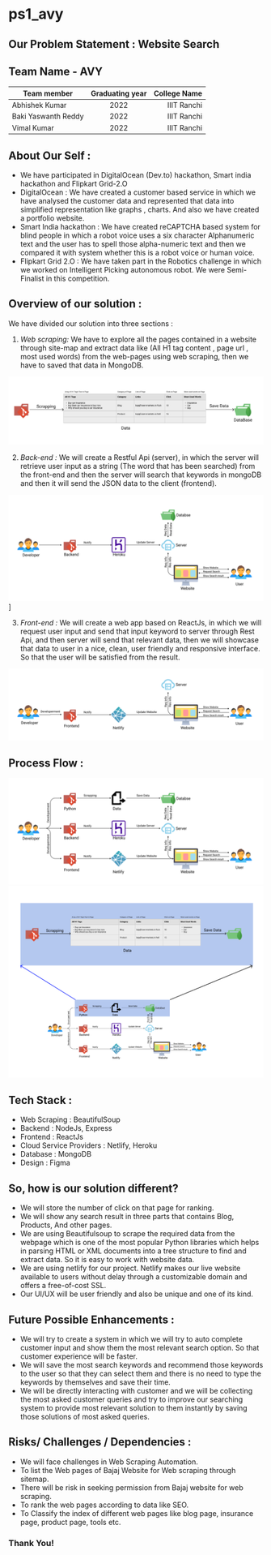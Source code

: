 # ps1_avy

## Our Problem Statement : Website Search

## Team Name - AVY

| Team member         | Graduating year | College Name |
| ------------------- | :-------------: | -----------: |
| Abhishek Kumar      |      2022       |  IIIT Ranchi |
| Baki Yaswanth Reddy |      2022       |  IIIT Ranchi |
| Vimal Kumar         |      2022       |  IIIT Ranchi |

## About Our Self :

- We have participated in DigitalOcean (Dev.to) hackathon, Smart india hackathon and Flipkart Grid-2.O
- DigitalOcean : We have created a customer based service in which we have analysed the customer data and represented that data into simplified representation like graphs , charts. And also we have created a portfolio website.
- Smart India hackathon : We have created reCAPTCHA based system for blind people in which a robot voice uses a six character Alphanumeric text and the user has to spell those alpha-numeric text and then we compared it with system whether this is a robot voice or human voice.
- Flipkart Grid 2.O : We have taken part in the Robotics challenge in which we worked on Intelligent Picking autonomous robot. We were Semi-Finalist in this competition.

## Overview of our solution :

We have divided our solution into three sections :

1. _Web scraping:_ We have to explore all the pages contained in a website through site-map and extract data like (All H1 tag content , page url , most used words) from the web-pages using web scraping, then we have to saved that data in MongoDB.

![Scrapping](/assets/scrapping.png)

2. _Back-end :_ We will create a Restful Api (server), in which the server will retrieve user input as a string (The word that has been searched) from the front-end and then the server will search that keywords in mongoDB and then it will send the JSON data to the client (frontend).

![Back-end](/assets/backend.png)]

3. _Front-end :_ We will create a web app based on ReactJs, in which we will request user input and send that input keyword to server through Rest Api, and then server will send that relevant data, then we will showcase that data to user in a nice, clean, user friendly and responsive interface. So that the user will be satisfied from the result.

![Front-end](/assets/frontend.png)

## Process Flow :

![Process Flow](/assets/process-flow.png)
![Process Flow](/assets/process-flow-2.png)

## Tech Stack :

- Web Scraping : BeautifulSoup
- Backend : NodeJs, Express
- Frontend : ReactJs
- Cloud Service Providers : Netlify, Heroku
- Database : MongoDB
- Design : Figma

## So, how is our solution different?

- We will store the number of click on that page for ranking.
- We will show any search result in three parts that contains Blog, Products, And other pages.
- We are using Beautifulsoup to scrape the required data from the webpage which is one of the most popular Python libraries which helps in parsing HTML or XML documents into a tree structure to find and extract data. So it is easy to work with website data.
- We are using netlify for our project. Netlify makes our live website available to users without delay through a customizable domain and offers a free-of-cost SSL.
- Our UI/UX will be user friendly and also be unique and one of its kind.

## Future Possible Enhancements :

- We will try to create a system in which we will try to auto complete customer input and show them the most relevant search option. So that customer experience will be faster.
- We will save the most search keywords and recommend those keywords to the user so that they can select them and there is no need to type the keywords by themselves and save their time.
- We will be directly interacting with customer and we will be collecting the most asked customer queries and try to improve our searching system to provide most relevant solution to them instantly by saving those solutions of most asked queries.

## Risks/ Challenges / Dependencies :

- We will face challenges in Web Scraping Automation.
- To list the Web pages of Bajaj Website for Web scraping through sitemap.
- There will be risk in seeking permission from Bajaj website for web scraping.
- To rank the web pages according to data like SEO.
- To Classify the index of different web pages like blog page, insurance page, product page, tools etc.

### Thank You!
